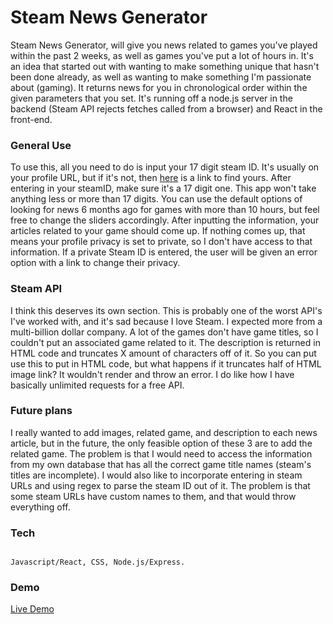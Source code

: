 # Steam News Generator



Steam News Generator, will give you news related to games you've played within the past 2 weeks, as well as games you've put a lot of hours in. It's an idea that started out with wanting to make something unique that hasn't been done already, as well as wanting to make something I'm passionate about (gaming). It returns news for you in chronological order within the given parameters that you set. It's running off a node.js server in the backend (Steam API rejects fetches called from a browser) and React in the front-end. 



### General Use



To use this, all you need to do is input your 17 digit steam ID. It's usually on your profile URL, but if it's not, then [here](https://steamidfinder.com/) is a link to find yours. After entering in your steamID, make sure it's a 17 digit one. This app won't take anything less or more than 17 digits. You can use the default options of looking for news 6 months ago for games with more than 10 hours, but feel free to change the sliders accordingly. After inputting the information, your articles related to your game should come up. If nothing comes up, that means your profile privacy is set to private, so I don't have access to that information. If a private Steam ID is entered, the user will be given an error option with a link to change their privacy. 



### Steam API



I think this deserves its own section. This is probably one of the worst API's I've worked with, and it's sad because I love Steam. I expected more from a multi-billion dollar company. A lot of the games don't have game titles, so I couldn't put an associated game related to it. The description is returned in HTML code and truncates X amount of characters off of it. So you can put use this to put in HTML code, but what happens if it truncates half of HTML image link? It wouldn't render and throw an error. I do like how I have basically unlimited requests for a free API. 



### Future plans



I really wanted to add images, related game, and description to each news article, but in the future, the only feasible option of these 3 are to add the related game. The problem is that I would need to access the information from my own database that has all the correct game title names (steam's titles are incomplete). I would also like to incorporate entering in steam URLs and using regex to parse the steam ID out of it. The problem is that some steam URLs have custom names to them, and that would throw everything off. 



### Tech



```

Javascript/React, CSS, Node.js/Express. 

```

### Demo

[Live Demo](https://brandonjoe.github.io/SteamApp/)
